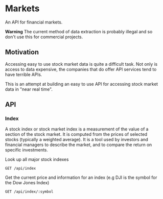 # Markets

An API for financial markets.

**Warning** The current method of data extraction is probably illegal and so don't use this for commercial projects.

## Motivation

Accessing easy to use stock market data is quite a difficult task. Not only is access to data expensive, the companies
that do offer API services tend to have terrible APIs.

This is an attempt at building an easy to use API for accessing stock market data in "near real time".

## API

### Index

A stock index or stock market index is a measurement of the value of a section of the stock market. It is computed from the prices of selected stocks (typically a weighted average). It is a tool used by investors and financial managers to describe the market, and to compare the return on specific investments.

Look up all major stock indexes

```
GET /api/index
```

Get the current price and information for an index (e.g DJI is the symbol for the Dow Jones Index)

```
GET /api/index/:symbol
```
